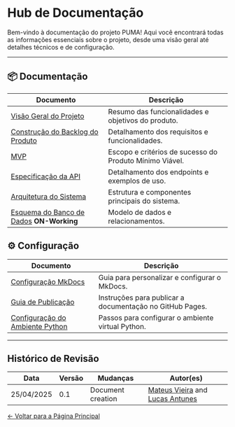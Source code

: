 # Hub de Documentação

Bem-vindo à documentação do projeto PUMA! Aqui você encontrará todas as informações essenciais sobre o projeto, desde uma visão geral até detalhes técnicos e de configuração.

---

## 📦 Documentação

| Documento                                                               | Descrição                                               |
| ----------------------------------------------------------------------- | ------------------------------------------------------- |
| [Visão Geral do Projeto](produto/overview.md)                           | Resumo das funcionalidades e objetivos do produto.      |
| [Construção do Backlog do Produto](projeto/backlog.md) | Detalhamento dos requisitos e funcionalidades.          |
| [MVP](projeto/mvp.md)                                                   | Escopo e critérios de sucesso do Produto Mínimo Viável. |
| [Especificação da API](produto/api.md)                                  | Detalhamento dos endpoints e exemplos de uso.           |
| [Arquitetura do Sistema](projeto/arquitetura.md)                        | Estrutura e componentes principais do sistema.          |
| [Esquema do Banco de Dados](index.md)    **ON-Working**             | Modelo de dados e relacionamentos.                      |

## ⚙️ Configuração

| Documento                                                     | Descrição                                                |
| ------------------------------------------------------------- | -------------------------------------------------------- |
| [Configuração MkDocs](setup/mkdocs-configuration.md)          | Guia para personalizar e configurar o MkDocs.            |
| [Guia de Publicação](setup/publishing-guide.md)               | Instruções para publicar a documentação no GitHub Pages. |
| [Configuração do Ambiente Python](setup/python-venv-setup.md) | Passos para configurar o ambiente virtual Python.        |

---

## Histórico de Revisão

| Data       | Versão | Mudanças          | Autor(es)                                                                                         |
| ---------- | ------ | ----------------- | ------------------------------------------------------------------------------------------------- |
| 25/04/2025 | 0.1    | Document creation | [Mateus Vieira](https://github.com/matix0) and [Lucas Antunes](https://github.com/LucasGSAntunes) |

[← Voltar para a Página Principal](index.md)
